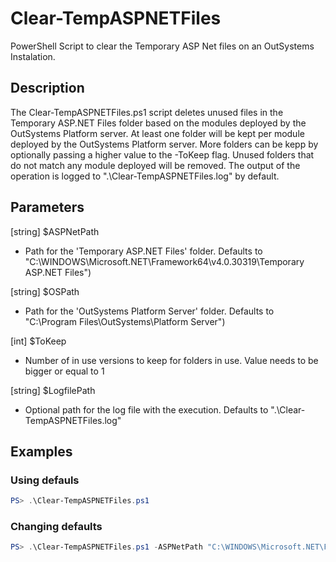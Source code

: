 # Clear-TempASPNETFiles

PowerShell Script to clear the Temporary ASP Net files on an OutSystems Instalation.

## Description

The Clear-TempASPNETFiles.ps1 script deletes unused files in the Temporary ASP.NET Files folder based on the modules deployed by the OutSystems Platform server.
At least one folder will be kept per module deployed by the OutSystems Platform server.
More folders can be kepp by optionally passing a higher value to the -ToKeep flag.
Unused folders that do not match any module deployed will be removed.
The output of the operation is logged to ".\Clear-TempASPNETFiles.log" by default.

## Parameters

[string] $ASPNetPath

- Path for the 'Temporary ASP.NET Files' folder. Defaults to "C:\WINDOWS\Microsoft.NET\Framework64\v4.0.30319\Temporary ASP.NET Files")

[string] $OSPath

- Path for the 'OutSystems Platform Server' folder. Defaults to "C:\Program Files\OutSystems\Platform Server")

[int] $ToKeep

- Number of in use versions to keep for folders in use. Value needs to be bigger or equal to 1

[string] $LogfilePath

- Optional path for the log file with the execution. Defaults to ".\Clear-TempASPNETFiles.log"

## Examples

### Using defauls

```powershell
PS> .\Clear-TempASPNETFiles.ps1
```

### Changing defaults

```powershell
PS> .\Clear-TempASPNETFiles.ps1 -ASPNetPath "C:\WINDOWS\Microsoft.NET\Framework64\v4.0.30319\Temporary ASP.NET Files" -OSPath "C:\Program Files\OutSystems\Platform Server" -ToKeep 1 -LogfilePath ".\Clear-TempASPNETFiles.log"
```
